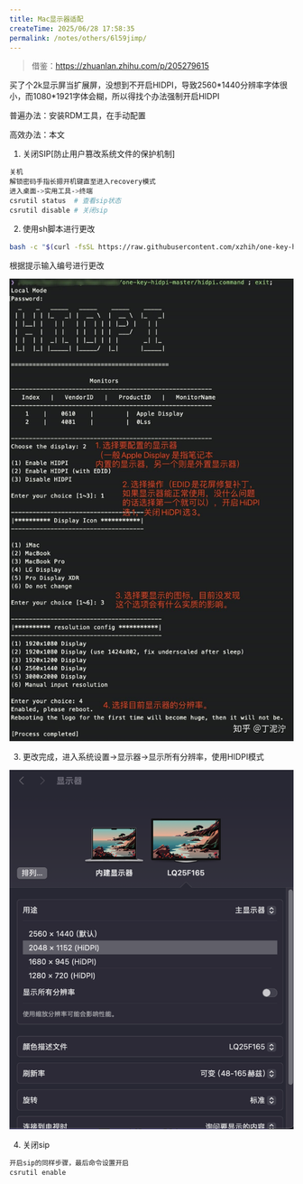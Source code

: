 ```yaml
---
title: Mac显示器适配
createTime: 2025/06/28 17:58:35
permalink: /notes/others/6l59jimp/
---
```

> 借鉴：https://zhuanlan.zhihu.com/p/205279615

买了个2k显示屏当扩展屏，没想到不开启HIDPI，导致2560\*1440分辨率字体很小，而1080\*1921字体会糊，所以得找个办法强制开启HIDPI

普遍办法：安装RDM工具，在手动配置

高效办法：本文

1. 关闭SIP[防止用户篡改系统文件的保护机制]

```sh
关机
解锁密码手指长摁开机键直至进入recovery模式
进入桌面->实用工具->终端
csrutil status	# 查看sip状态
csrutil disable	# 关闭sip
```

2. 使用sh脚本进行更改

```sh
bash -c "$(curl -fsSL https://raw.githubusercontent.com/xzhih/one-key-hidpi/master/hidpi.sh)"
```

根据提示输入编号进行更改

![img](./Mac%E6%98%BE%E7%A4%BA%E5%99%A8%E9%80%82%E9%85%8D.assets/v2-56e38d4c067b500dcb848bdc75eca55e_1440w.jpg)

3. 更改完成，进入系统设置->显示器->显示所有分辨率，使用HIDPI模式

<img src="./Mac%E6%98%BE%E7%A4%BA%E5%99%A8%E9%80%82%E9%85%8D.assets/image-20250628190340699.png" alt="image-20250628190340699" style="zoom:67%;" />

4. 关闭sip

```sh
开启sip的同样步骤，最后命令设置开启
csrutil enable
```
